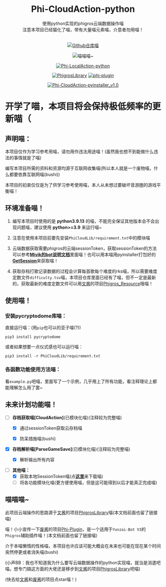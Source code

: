 <div align="center">
<h1>Phi-CloudAction-python</h1>
使用python实现的phigros云端数据操作喵<br>
注意本项目已经猫化了喵，带有大量喵元素喵，介意者勿用喵！<br><br>

[![Github仓库喵](https://img.shields.io/badge/github-Phi--CA--py-red?style=for-the-badge&logo=Github)](https://github.com/wms26/Phi-CloudAction-python)

<img src="https://counter.seku.su/cmoe?name=phi-cloud-py&theme=r34" title="喵喵喵~"/><br>

[![Phi-LocalAction-python](https://img.shields.io/badge/Github-LocalAction(本地数据操作)-red?style=for-the-badge&logo=Github)](https://github.com/wms26/Phi-LocalAction-python)


[![PhigrosLibrary](https://img.shields.io/badge/文酱-Phigros_Library-blue?style=for-the-badge&logo=Github)](https://github.com/7aGiven/PhigrosLibrary)
[![phi-plugin](https://img.shields.io/badge/废酱-phi--plugin-blue?style=for-the-badge&logo=github)](https://github.com/Catrong/phi-plugin)


[![Phi-CloudAction-pyinstaller_v1.0](https://img.shields.io/badge/Lasest--release-Phi--CloudAction--pyinstaller__v1.0-green?style=for-the-badge&logo=Github)](https://github.com/wms26/Phi-CloudAction-python/releases/download/v1.0-kawaii/Phi-CloudAction-pyinstaller_v1.0.kawaii.exe)
</div>

# 开学了喵，本项目将会保持极低频率的更新喵（

## 声明喵：

本项目仅作为学习参考用喵，请勿用作违法用途喵！(虽然我也想不到能做什么违法的事情就是了喵)

编写本项目所需的资料和资源均源于互联网收集喵(所以本人就是一个废物喵，什么都要依靠互联网喵(bushi))

本项目的初衷仅仅是为了供学习参考使用喵，本人从未想过要破坏音游圈的游戏平衡喵！

## 环境准备喵！

1. 编写本项目时使用的是 **python3.9.13** 的喵，不能完全保证其他版本会不会出现问题喵，建议使用 **python>=3.9** 来运行喵~

2. 注意在使用本项目前要先安装`PhiCloudLib/requirement.txt`中的模块喵

3. 云端数据获取需要phigros的云端sessionToken，获取sessionToken的方法可以参考[**Mivik的bot说明文档**](https://mivik.moe/pgr-bot-help/)里面喵！也可以用本喵用pyinstaller打包好的[**GetSession**](https://github.com/wms26/Phi-CloudAction-python/releases/tag/GST_v1.0)来获取喵！

4. 获取存档打歌记录数据的过程会计算每首歌每个难度的rks喵，所以需要难度定数文件`difficulty.tsv`喵，本项目仓库里面已经有了喵，但不一定是最新的，获取最新的难度定数文件可以用[文酱](https://github.com/7aGiven)的项目[Phigros_Resource](https://github.com/7aGiven/Phigros_Resource)哦喵！

## 使用喵！

### 安装pycryptodome库喵：

直接运行喵：(用`pip`也可以的亚子喵(?))

```
pip3 install pycryptodome
```

或者如果想要一点仪式感也可以运行喵：

```
pip3 install -r PhiCloudLib/requirement.txt
```

### 各函数功能使用方法喵：

看`example.py`吧喵，里面写了一个示例，几乎用上了所有功能，看注释理论上都能理解怎么用了罢~

## 未来计划功能喵！

- [ ] **存档获取喵[CloudAction]**(已模块化喵)(注释较为完整喵)
    - [x] 通过sessionToken获取云存档喵
    - [x] 防呆措施喵(bushi)


- [x] **存档解析喵[ParseGameSave]**(已模块化喵)(注释较为完整喵)
  - [x] 解析输出所有内容


- [ ] **其他喵：**
    - [x] 获取本地SessionToken喵(点[**这里**](https://github.com/wms26/Phi-CloudAction-python/releases/tag/GST_v1.0)来下载喵)
    - [ ] 将各功能模块化喵(更方便使用喵，但是这可能得到以后才能真正完成喵)

## 喵喵喵~

此项目云端操作的思路源于[文酱](https://github.com/7aGiven)的项目[PhigrosLibrary](https://github.com/7aGiven/PhigrosLibrary)喵(本文档前面也留了链接喵)

喵！小小宣传一下[废酱](https://github.com/Catrong)的项目[Phi-Plugin](https://github.com/catrong/phi-plugin)，是一个适用于`Yunzai-Bot V3`的`Phigros`辅助插件喵！(本文档前面也留了链接喵)

介于本喵懒惰的性格喵，本项目也许应该可能大概会在未来也可能在现在某个时间突然停更或者消失喵(bushi)

(小声BB：我也不知道我为什么要写云端数据操作的python实现喵，就当是消遣吧喵。想专门搞这方面的大佬还是移步到[文酱](https://github.com/7aGiven)的项目[PhigrosLibrary](https://github.com/7aGiven/PhigrosLibrary)吧喵)

(快去给[文酱](https://github.com/7aGiven)和[废酱](https://github.com/Catrong)的项目点star喵！)